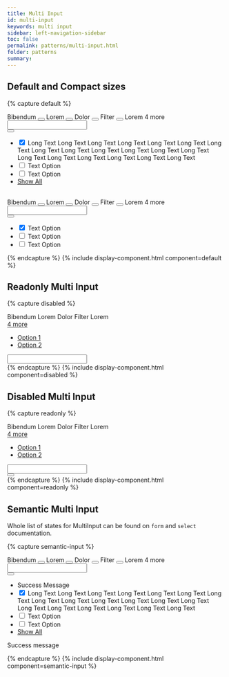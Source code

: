 ```yaml
---
title: Multi Input
id: multi-input
keywords: multi input
sidebar: left-navigation-sidebar
toc: false
permalink: patterns/multi-input.html
folder: patterns
summary:
---
```



## Default and Compact sizes

{% capture default %}
<div class="documentation-site-popover-container">
    <div class="fd-popover">
        <div class="fd-popover__control fd-input-group__control" aria-controls="F4GcX348a" aria-expanded="false" aria-haspopup="true">
            <div class="fd-input-group">
                <div class="fd-tokenizer">
                    <div class="fd-tokenizer__inner">
                        <span class="fd-token" role="button">
                            <span class="fd-token__text">
                                Bibendum
                            </span>
                            <button class="fd-token__close"></button>
                        </span>
                        <span class="fd-token" role="button">
                            <span class="fd-token__text">
                                Lorem
                            </span>
                            <button class="fd-token__close"></button>
                        </span>
                        <span class="fd-token" role="button">
                            <span class="fd-token__text">
                                Dolor
                            </span>
                            <button class="fd-token__close"></button>
                        </span>
                        <span class="fd-token" role="button">
                            <span class="fd-token__text">
                                Filter
                            </span>
                            <button class="fd-token__close"></button>
                        </span>
                        <span class="fd-token fd-token--readonly">
                            <span class="fd-token__text">
                                Lorem
                            </span>
                        </span>
                        <span class="fd-tokenizer__indicator">4 more</span>
                        <input class="fd-input fd-input-group__input fd-tokenizer__input" />
                    </div>
                </div>
                <span class="fd-input-group__addon fd-input-group__addon--button">
                    <button class="fd-input-group__button fd-button--light sap-icon--value-help"></button>
                </span>
            </div>
        </div>
        <div class="fd-popover__body fd-popover__body--no-arrow fd-dropdown-list__popover" aria-hidden="true" id="F4GcX348a">
            <ul class="fd-multi-input">
                 <li class="fd-multi-input__item is-selected" role="option">
                    <input type="checkbox" checked class="fd-checkbox fd-multi-input__input" id="Ai4ez611">
                    <label class="fd-checkbox__label fd-multi-input__label" for="Ai4ez611">
                        <span class="fd-multi-input__title">
                            Long Text
                            Long Text
                            Long Text
                            Long Text
                            Long Text
                            Long Text
                            Long Text
                            Long Text
                            Long Text
                            Long Text
                            Long Text
                            Long Text
                            Long Text
                            Long Text
                            Long Text
                            Long Text
                            Long Text
                            Long Text
                            Long Text
                        </span>
                    </label>
                </li>
                 <li class="fd-multi-input__item" role="option">
                    <input type="checkbox" class="fd-checkbox fd-multi-input__input" id="Ai4ez612">
                    <label class="fd-checkbox__label fd-multi-input__label" for="Ai4ez612">
                        <span class="fd-multi-input__title">Text Option</span>
                    </label>
                </li>
                 <li class="fd-multi-input__item" role="option">
                    <input type="checkbox" class="fd-checkbox fd-multi-input__input" id="Ai4ez614">
                    <label class="fd-checkbox__label fd-multi-input__label" for="Ai4ez614">
                        <span class="fd-multi-input__title">Text Option</span>
                    </label>
                </li>
                 <li class="fd-multi-input__footer">
                    <a class="fd-link" href="#">Show All</a>
                </li>
            </ul>
        </div>
    </div>
</div>
<br>

<div class="documentation-site-popover-container">
    <div class="fd-popover">
        <div class="fd-popover__control" aria-controls="F4GcX34a" aria-expanded="false" aria-haspopup="true">
            <div class="fd-input-group">
                <div class="fd-tokenizer fd-tokenizer--compact">
                    <div class="fd-tokenizer__inner">
                        <span class="fd-token fd-token--compact" role="button">
                            <span class="fd-token__text">
                                Bibendum
                            </span>
                            <button class="fd-token__close"></button>
                        </span>
                        <span class="fd-token fd-token--compact" role="button">
                            <span class="fd-token__text">
                                Lorem
                            </span>
                            <button class="fd-token__close"></button>
                        </span>
                        <span class="fd-token fd-token--compact" role="button">
                            <span class="fd-token__text">
                                Dolor
                            </span>
                            <button class="fd-token__close"></button>
                        </span>
                        <span class="fd-token fd-token--compact" role="button">
                            <span class="fd-token__text">
                                Filter
                            </span>
                            <button class="fd-token__close"></button>
                        </span>
                        <span class="fd-token fd-token--readonly fd-token--compact">
                            <span class="fd-token__text">
                                Lorem
                            </span>
                        </span>
                        <span class="fd-tokenizer__indicator">4 more</span> 
                        <input class="fd-input fd-input-group__input fd-input--compact fd-tokenizer__input" />
                    </div>
                </div>
                <span class="fd-input-group__addon fd-input-group__addon--button fd-input-group__addon--compact">
                    <button class="fd-input-group__button fd-button--light fd-button--compact sap-icon--value-help"></button>
                </span>
            </div>
        </div>
        <div class="fd-popover__body fd-popover__body--no-arrow fd-dropdown-list__popover" aria-hidden="true" id="F4GcX34a">
             <ul class="fd-multi-input fd-multi-input--compact">
                  <li class="fd-multi-input__item is-selected" role="option">
                     <input type="checkbox" checked class="fd-checkbox fd-checkbox--compact fd-multi-input__input" id="Ab4ez611">
                     <label class="fd-checkbox__label fd-multi-input__label" for="Ab4ez611">
                        <span class="fd-multi-input__title">Text Option</span>
                     </label>
                 </li>
                  <li class="fd-multi-input__item" role="option">
                     <input type="checkbox" class="fd-checkbox fd-checkbox--compact fd-multi-input__input" id="Ab4ez612">
                     <label class="fd-checkbox__label fd-multi-input__label" for="Ab4ez612">
                        <span class="fd-multi-input__title">Text Option</span>
                     </label>
                 </li>
                  <li class="fd-multi-input__item" role="option">
                     <input type="checkbox" class="fd-checkbox fd-checkbox--compact fd-multi-input__input" id="Ab4ez614">
                     <label class="fd-checkbox__label fd-multi-input__label" for="Ab4ez614">
                        <span class="fd-multi-input__title">Text Option</span>
                     </label>
                 </li>
             </ul>
         </div>
    </div>
</div>
{% endcapture %}
{% include display-component.html component=default %}



## Readonly Multi Input

{% capture disabled %}
<div class="fd-popover">
    <div class="fd-popover__control fd-input-group__control" aria-controls="F4GcX348a" aria-expanded="false" aria-haspopup="false">
        <div class="fd-input-group" readonly aria-readonly="true">
            <div class="fd-tokenizer fd-tokenizer--readonly">
                <div class="fd-tokenizer__inner">
                    <span class="fd-token fd-token--readonly" role="button">
                        <span class="fd-token__text">
                            Bibendum
                        </span>
                    </span>
                    <span class="fd-token fd-token--readonly" role="button">
                        <span class="fd-token__text">
                            Lorem
                        </span>
                    </span>
                    <span class="fd-token fd-token--readonly" role="button">
                        <span class="fd-token__text">
                            Dolor
                        </span>
                    </span>
                    <span class="fd-token fd-token--readonly" role="button">
                        <span class="fd-token__text">
                            Filter
                        </span>
                    </span>
                    <span class="fd-token fd-token--readonly">
                        <span class="fd-token__text">
                            Lorem
                        </span>
                    </span>
                    <span class="fd-tokenizer__indicator">
                        <div class="fd-popover">
                            <div class="fd-popover__control fd-input-group__control" aria-controls="F4GF5348a" aria-expanded="false" aria-haspopup="true">
                                <a href="#" class="fd-link">
                                    4 more
                                </a>
                            </div>
                            <div class="fd-popover__body" aria-hidden="true" id="F4GF5348a">
                                <nav class="fd-menu" id="">
                                    <ul class="fd-menu__list">
                                        <li><a href="#" class="fd-menu__item">Option 1</a></li>
                                        <li><a href="#" class="fd-menu__item">Option 2</a></li>
                                    </ul>
                                </nav>
                            </div>
                        </div>
                    </span>
                    <input class="fd-input fd-input-group__input fd-tokenizer__input" readonly aria-readonly="true" />
                </div>
            </div>
        </div>
    </div>
</div>
{% endcapture %}
{% include display-component.html component=disabled %}



## Disabled Multi Input

{% capture readonly %}
<div class="documentation-site-popover-container">
    <div class="fd-popover">
        <div class="fd-popover__control fd-input-group__control" aria-expanded="false" aria-haspopup="true" aria-disabled="true" disabled>
            <div class="fd-input-group"  aria-disabled="true" disabled>
                <div class="fd-tokenizer">
                    <div class="fd-tokenizer__inner">
                        <span class="fd-token fd-token--readonly" role="button">
                            <span class="fd-token__text">
                                Bibendum
                            </span>
                        </span>
                        <span class="fd-token fd-token--readonly" role="button">
                            <span class="fd-token__text">
                                Lorem
                            </span>
                        </span>
                        <span class="fd-token fd-token--readonly" role="button">
                            <span class="fd-token__text">
                                Dolor
                            </span>
                        </span>
                        <span class="fd-token fd-token--readonly" role="button">
                            <span class="fd-token__text">
                                Filter
                            </span>
                        </span>
                        <span class="fd-token fd-token--readonly">
                            <span class="fd-token__text">
                                Lorem
                            </span>
                        </span>
                        <span class="fd-tokenizer__indicator">
                            <div class="fd-popover">
                                <div class="fd-popover__control fd-input-group__control" aria-controls="F4GcX348a" aria-expanded="false" aria-haspopup="true">
                                    <a href="#" class="fd-link">
                                        4 more
                                    </a>
                                </div>
                                <div class="fd-popover__body" aria-hidden="true" id="F4GcX348a">
                                    <nav class="fd-menu" id="">
                                        <ul class="fd-menu__list">
                                            <li><a href="#" class="fd-menu__item">Option 1</a></li>
                                            <li><a href="#" class="fd-menu__item">Option 2</a></li>
                                        </ul>
                                    </nav>
                                </div>
                            </div>
                        </span>
                        <input class="fd-input fd-input-group__input fd-tokenizer__input" />
                    </div>
                </div>
                <span class="fd-input-group__addon fd-input-group__addon--button">
                    <button class="fd-input-group__button fd-button--light sap-icon--value-help"></button>
                </span>
            </div>
        </div>
    </div>
</div>
{% endcapture %}
{% include display-component.html component=readonly %}


## Semantic Multi Input
Whole list of states for MultiInput can be found on `form` and `select` documentation.

{% capture semantic-input %}
<div class="documentation-site-popover-container">
    <div class="fd-popover">
        <div class="fd-popover__control fd-input-group__control" aria-controls="F4GcKJH8a" aria-expanded="false" aria-haspopup="true">
            <div class="fd-input-group is-valid">
                <div class="fd-tokenizer">
                    <div class="fd-tokenizer__inner">
                        <span class="fd-token" role="button">
                            <span class="fd-token__text">
                                Bibendum
                            </span>
                            <button class="fd-token__close"></button>
                        </span>
                        <span class="fd-token" role="button">
                            <span class="fd-token__text">
                                Lorem
                            </span>
                            <button class="fd-token__close"></button>
                        </span>
                        <span class="fd-token" role="button">
                            <span class="fd-token__text">
                                Dolor
                            </span>
                            <button class="fd-token__close"></button>
                        </span>
                        <span class="fd-token" role="button">
                            <span class="fd-token__text">
                                Filter
                            </span>
                            <button class="fd-token__close"></button>
                        </span>
                        <span class="fd-token fd-token--readonly">
                            <span class="fd-token__text">
                                Lorem
                            </span>
                        </span>
                        <span class="fd-tokenizer__indicator">4 more</span>
                        <input class="fd-input fd-input-group__input fd-tokenizer__input" />
                    </div>
                </div>
                <span class="fd-input-group__addon fd-input-group__addon--button">
                    <button class="fd-input-group__button fd-button--light sap-icon--value-help"></button>
                </span>
            </div>
        </div>
        <div class="fd-popover__body fd-popover__body--no-arrow fd-dropdown-list__popover" aria-hidden="true" id="F4GcKJH8a">
            <ul class="fd-multi-input fd-multi-input--has-message">
                <li class="fd-multi-input__message fd-multi-input__message--success">Success Message</li>
                 <li class="fd-multi-input__item is-selected" role="option">
                    <input type="checkbox" checked class="fd-checkbox fd-multi-input__input" id="AGi4ez611">
                    <label class="fd-checkbox__label fd-multi-input__label" for="AGi4ez611">
                        <span class="fd-multi-input__title">
                            Long Text
                            Long Text
                            Long Text
                            Long Text
                            Long Text
                            Long Text
                            Long Text
                            Long Text
                            Long Text
                            Long Text
                            Long Text
                            Long Text
                            Long Text
                            Long Text
                            Long Text
                            Long Text
                            Long Text
                            Long Text
                            Long Text
                        </span>
                    </label>
                </li>
                 <li class="fd-multi-input__item" role="option">
                    <input type="checkbox" class="fd-checkbox fd-multi-input__input" id="Ai4Fez612">
                    <label class="fd-checkbox__label fd-multi-input__label" for="Ai4Fez612">
                        <span class="fd-multi-input__title">Text Option</span>
                    </label>
                </li>
                 <li class="fd-multi-input__item" role="option">
                    <input type="checkbox" class="fd-checkbox fd-multi-input__input" id="Ai4eGz614">
                    <label class="fd-checkbox__label fd-multi-input__label" for="Ai4eGz614">
                        <span class="fd-multi-input__title">Text Option</span>
                    </label>
                </li>
                 <li class="fd-multi-input__footer">
                    <a class="fd-link" href="#">Show All</a>
                </li>
            </ul>
        </div>
    </div>
</div>
<span class="fd-form-message fd-form-message--success">Success message</span>
<br>

{% endcapture %}
{% include display-component.html component=semantic-input %}
